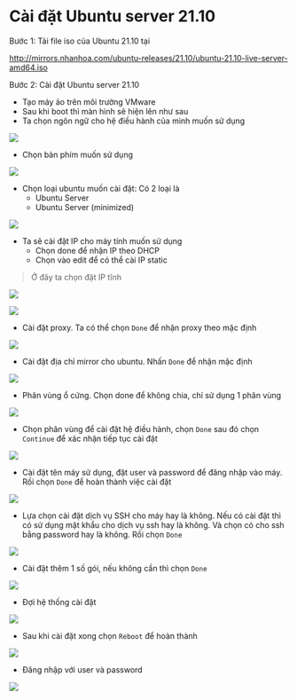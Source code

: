# Cài đặt Ubuntu server 21.10
Bước 1: Tải file iso của Ubuntu 21.10 tại

http://mirrors.nhanhoa.com/ubuntu-releases/21.10/ubuntu-21.10-live-server-amd64.iso

Bước 2: Cài đặt Ubuntu server 21.10
- Tạo máy ảo trên môi trường VMware
- Sau khi boot thì màn hình sẽ hiện lên như sau
- Ta chọn ngôn ngữ cho hệ điều hành của mình muốn sử dụng

![](./images/ubuntusetup.png)

- Chọn bàn phím muốn sử dụng

![](./images/keyboard.png)

- Chọn loại ubuntu muốn cài đặt: Có 2 loại là
	+ Ubuntu Server
	+ Ubuntu Server (minimized)

![](./images/ubuntuver.png)

- Ta sẽ cài đặt IP cho máy tính muốn sử dụng
	+ Chọn done để nhận IP theo DHCP
	+ Chọn vào edit để có thể cài IP static

> Ở đây ta chọn đặt IP tĩnh

![](./images/ipv4.png)

![](./images/ipv4a.png)

- Cài đặt proxy. Ta có thể chọn `Done` để nhận proxy theo mặc định

![](./images/proxy.png)

- Cài đặt địa chỉ mirror cho ubuntu. Nhấn `Done` để nhận mặc định

![](./images/mirror.png)

- Phân vùng ổ cứng. Chọn done để không chia, chỉ sử dụng 1 phân vùng

![](./images/disk.png)

- Chọn phân vùng để cài đặt hệ điều hành, chọn `Done` sau đó chọn `Continue` để xác nhận tiếp tục cài đặt

![](./images/disk1.png)

- Cài đặt tên máy sử dụng, đặt user và password để đăng nhập vào máy. Rồi chọn `Done` để hoàn thành việc cài đặt

![](./images/info.png)

- Lựa chọn cài đặt dịch vụ SSH cho máy hay là không. Nếu có cài đặt thì có sử dụng mật khẩu cho dịch vụ ssh hay là không. Và chọn có cho ssh bằng password hay là không. Rồi chọn `Done`

![](./images/ssh.png)

- Cài đặt thêm 1 số gói, nếu không cần thì chọn `Done`

![](./images/pakage.png)

- Đợi hệ thống cài đặt

![](./images/wait.png)

- Sau khi cài đặt xong chọn `Reboot` để hoàn thành

![](./images/reboot.png)

- Đăng nhập với user và password

![](./images/login.png)

